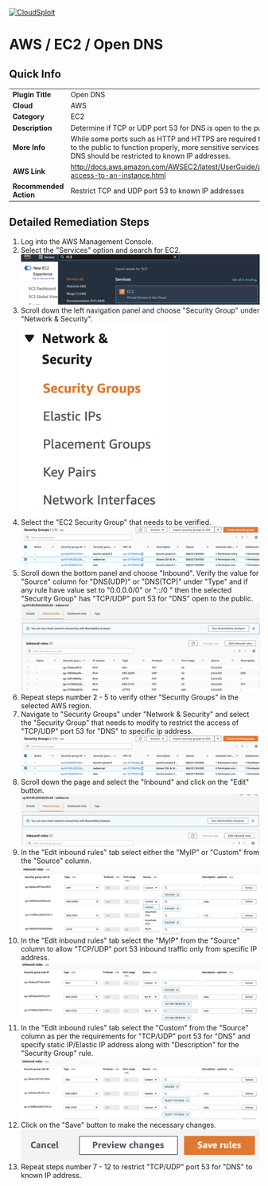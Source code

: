 [![CloudSploit](https://cloudsploit.com/img/logo-new-big-text-100.png "CloudSploit")](https://cloudsploit.com)

# AWS / EC2 / Open DNS

## Quick Info

| | |
|-|-|
| **Plugin Title** | Open DNS |
| **Cloud** | AWS |
| **Category** | EC2 |
| **Description** | Determine if TCP or UDP port 53 for DNS is open to the public |
| **More Info** | While some ports such as HTTP and HTTPS are required to be open to the public to function properly, more sensitive services such as DNS should be restricted to known IP addresses. |
| **AWS Link** | http://docs.aws.amazon.com/AWSEC2/latest/UserGuide/authorizing-access-to-an-instance.html |
| **Recommended Action** | Restrict TCP and UDP port 53 to known IP addresses |

## Detailed Remediation Steps
1. Log into the AWS Management Console.
2. Select the "Services" option and search for EC2. </br> <img src="/resources/aws/ec2/open-dns/step2.png"/>
3. Scroll down the left navigation panel and choose "Security Group" under "Network & Security".</br> <img src="/resources/aws/ec2/open-dns/step3.png"/>
4. Select the "EC2 Security Group" that needs to be verified. </br> <img src="/resources/aws/ec2/open-dns/step4.png"/>
5. Scroll down the bottom panel and choose "Inbound". Verify the value for "Source" column for "DNS(UDP)" or "DNS(TCP)" under "Type" and if any rule have value set to "0.0.0.0/0" or "::/0 " then the selected "Security Group" has "TCP/UDP" port 53 for "DNS" open to the public.</br> <img src="/resources/aws/ec2/open-dns/step5.png"/>
6. Repeat steps number 2 - 5 to verify other "Security Groups" in the selected AWS region.</br> 
7. Navigate to "Security Groups" under "Network & Security" and select the "Security Group" that needs to modify to restrict the access of "TCP/UDP" port 53 for "DNS"  to specific ip address. </br> <img src="/resources/aws/ec2/open-dns/step7.png"/>
8. Scroll down the page and select the "Inbound" and click on the "Edit" button. </br> <img src="/resources/aws/ec2/open-dns/step8.png"/>
9. In the "Edit inbound rules" tab select either the "MyIP" or "Custom" from the "Source" column.</br> <img src="/resources/aws/ec2/open-dns/step9.png"/>
10. In the "Edit inbound rules" tab select the "MyIP" from the "Source" column to allow "TCP/UDP" port 53 inbound traffic only from specific IP address.</br> <img src="/resources/aws/ec2/open-dns/step10.png"/>
11. In the "Edit inbound rules" tab select the "Custom" from the "Source" column as per the requirements for "TCP/UDP" port 53 for "DNS" and specify static IP/Elastic IP address along with "Description" for the "Security Group" rule. </br> <img src="/resources/aws/ec2/open-dns/step11.png"/>
12. Click on the "Save" button to make the necessary changes. </br> <img src="/resources/aws/ec2/open-dns/step12.png"/>
13. Repeat steps number 7 - 12 to restrict "TCP/UDP" port 53 for "DNS" to known IP address.</br>
